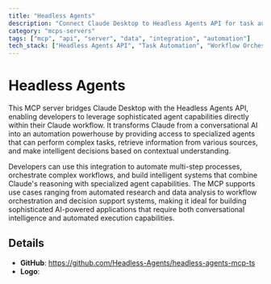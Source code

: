 ```yaml
---
title: "Headless Agents"
description: "Connect Claude Desktop to Headless Agents API for task automation, information retrieval, and complex decision-making workflows."
category: "mcps-servers"
tags: ["mcp", "api", "server", "data", "integration", "automation"]
tech_stack: ["Headless Agents API", "Task Automation", "Workflow Orchestration", "AI Agents", "Decision Support Systems"]
---
```


# Headless Agents

This MCP server bridges Claude Desktop with the Headless Agents API, enabling developers to leverage sophisticated agent capabilities directly within their Claude workflow. It transforms Claude from a conversational AI into an automation powerhouse by providing access to specialized agents that can perform complex tasks, retrieve information from various sources, and make intelligent decisions based on contextual understanding.

Developers can use this integration to automate multi-step processes, orchestrate complex workflows, and build intelligent systems that combine Claude's reasoning with specialized agent capabilities. The MCP supports use cases ranging from automated research and data analysis to workflow orchestration and decision support systems, making it ideal for building sophisticated AI-powered applications that require both conversational intelligence and automated execution capabilities.

## Details

- **GitHub**: https://github.com/Headless-Agents/headless-agents-mcp-ts
- **Logo**: 
